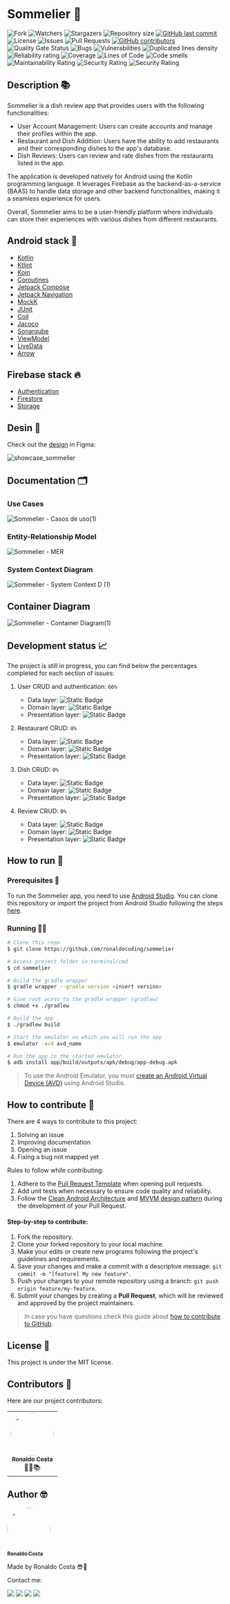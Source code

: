 # Sommelier 🍷
<p style="text-align: left;">
    <img alt="Fork" src="https://img.shields.io/github/forks/ronaldocoding/sommelier?style=flat">
    <img alt="Watchers" src="https://img.shields.io/github/watchers/ronaldocoding/sommelier?style=flat">
    <img alt="Stargazers" src="https://img.shields.io/github/stars/ronaldocoding/sommelier?style=flat">
    <img alt="Repository size" src="https://img.shields.io/github/repo-size/ronaldocoding/sommelier">
    <a href="https://github.com/ronaldocoding/sommelier/commits/main">
        <img alt="GitHub last commit" src="https://img.shields.io/github/last-commit/ronaldocoding/sommelier">
    </a>
    <img alt="License" src="https://img.shields.io/badge/license-MIT-brightgreen">
    <img alt="Issues" src="https://img.shields.io/github/issues/ronaldocoding/sommelier">
    <img alt="Pull Requests" src="https://img.shields.io/github/issues-pr/ronaldocoding/sommelier?style=flat&labelColor=343b41"/>
  <a href="https://github.com/ronaldocoding/sommelier/graphs/contributors"><img alt="GitHub contributors" src="https://img.shields.io/github/contributors/ronaldocoding/sommelier?color=2b9348"></a>
  <img alt="Quality Gate Status" src="https://sonarcloud.io/api/project_badges/measure?project=ronaldocoding_sommelier&metric=alert_status"/>
  <img alt="Bugs" src="https://sonarcloud.io/api/project_badges/measure?project=ronaldocoding_sommelier&metric=bugs"/>
  <img alt="Vulnerabilities" src="https://sonarcloud.io/api/project_badges/measure?project=ronaldocoding_sommelier&metric=vulnerabilities"/>
  <img alt="Duplicated lines density" src="https://sonarcloud.io/api/project_badges/measure?project=ronaldocoding_sommelier&metric=duplicated_lines_density"/>
  <img alt="Reliability rating" src="https://sonarcloud.io/api/project_badges/measure?project=ronaldocoding_sommelier&metric=reliability_rating"/>
  <img alt="Coverage" src="https://sonarcloud.io/api/project_badges/measure?project=ronaldocoding_sommelier&metric=coverage"/>
  <img alt="Lines of Code" src="https://sonarcloud.io/api/project_badges/measure?project=ronaldocoding_sommelier&metric=ncloc"/>
  <img alt="Code smells" src="https://sonarcloud.io/api/project_badges/measure?project=ronaldocoding_sommelier&metric=code_smells"/>
  <img alt="Maintainability Rating" src="https://sonarcloud.io/api/project_badges/measure?project=ronaldocoding_sommelier&metric=sqale_rating"/>
  <img alt="Security Rating" src="https://sonarcloud.io/api/project_badges/measure?project=ronaldocoding_sommelier&metric=security_rating"/>
  <img alt="Security Rating" src="https://img.shields.io/github/actions/workflow/status/ronaldocoding/sommelier/main.yml?label=pipeline"/>
</p>

## Description 📚

Sommelier is a dish review app that provides users with the following functionalities:
- User Account Management: Users can create accounts and manage their profiles within the app.
- Restaurant and Dish Addition: Users have the ability to add restaurants and their corresponding dishes to the app's database.
- Dish Reviews: Users can review and rate dishes from the restaurants listed in the app.

The application is developed natively for Android using the Kotlin programming language. It leverages Firebase as the backend-as-a-service (BAAS) to handle data storage and other backend functionalities, making it a seamless experience for users.

Overall, Sommelier aims to be a user-friendly platform where individuals can store their experiences with various dishes from different restaurants.

## Android stack 🤖
- [Kotlin](https://kotlinlang.org/)
- [Ktlint](https://github.com/JLLeitschuh/ktlint-gradle)
- [Koin](https://github.com/firstcontributions/first-contributions)
- [Coroutines](https://developer.android.com/kotlin/coroutines)
- [Jetpack Compose](https://developer.android.com/jetpack/compose)
- [Jetpack Navigation](https://developer.android.com/jetpack/compose/navigation)
- [MockK](https://mockk.io/)
- [JUnit](https://junit.org/junit5/)
- [Coil](https://coil-kt.github.io/coil/)
- [Jacoco](https://www.eclemma.org/jacoco/)
- [Sonarqube](https://www.sonarsource.com/products/sonarqube/)
- [ViewModel](https://developer.android.com/topic/libraries/architecture/viewmodel)
- [LiveData](https://developer.android.com/topic/libraries/architecture/livedata)
- [Arrow](https://apidocs.arrow-kt.io/index.html)

## Firebase stack 🔥
- [Authentication](https://firebase.google.com/docs/auth)
- [Firestore](https://firebase.google.com/docs/firestore)
- [Storage](https://firebase.google.com/docs/storage)

## Desin 🎨

Check out the [design](https://www.figma.com/file/vyypWnsXFdbki8i2ffBs7T/Sommelier?type=design&mode=design&t=KutwnR2b2dCMMYZf-1) in Figma:

![showcase_sommelier](https://github.com/ronaldocoding/sommelier/assets/42837154/8061c149-585a-4b03-a98a-2dba38546719)

## Documentation 🗂️

### Use Cases
![Sommelier - Casos de uso(1)](https://github.com/ronaldocoding/sommelier/assets/42837154/79333953-e940-44df-96bb-77cd360e828e)

### Entity-Relationship Model
![Sommelier - MER](https://github.com/ronaldocoding/sommelier/assets/42837154/e43e6c56-9e93-4e06-abed-8df00765d968)

### System Context Diagram
![Sommelier - System Context D (1)](https://github.com/ronaldocoding/sommelier/assets/42837154/72df9214-f58f-4ce6-a780-7f94f5ef7e11)

## Container Diagram
![Sommelier - Container Diagram(1)](https://github.com/ronaldocoding/sommelier/assets/42837154/2a4b7efd-5823-45af-86cf-38d56a28345d)

## Development status 📈
The project is still in progress, you can find below the percentages completed for each section of issues:

1. User CRUD and authentication: `66%`
    - Data layer: ![Static Badge](https://img.shields.io/badge/done-green)
    - Domain layer: ![Static Badge](https://img.shields.io/badge/done-green)
    - Presentation layer: ![Static Badge](https://img.shields.io/badge/doing-blue)
  
2. Restaurant CRUD: `0%`
    - Data layer: ![Static Badge](https://img.shields.io/badge/todo-red)
    - Domain layer: ![Static Badge](https://img.shields.io/badge/todo-red)
    - Presentation layer: ![Static Badge](https://img.shields.io/badge/todo-red)
  
3. Dish CRUD: `0%`
    - Data layer: ![Static Badge](https://img.shields.io/badge/todo-red)
    - Domain layer: ![Static Badge](https://img.shields.io/badge/todo-red)
    - Presentation layer: ![Static Badge](https://img.shields.io/badge/todo-red)
  
4. Review CRUD: `0%`
    - Data layer: ![Static Badge](https://img.shields.io/badge/todo-red)
    - Domain layer: ![Static Badge](https://img.shields.io/badge/todo-red)
    - Presentation layer: ![Static Badge](https://img.shields.io/badge/todo-red)

## How to run 🚀

### Prerequisites 📔
To run the Sommelier app, you need to use [Android Studio](https://developer.android.com/studio). You can clone this repository or import the project from Android Studio following the steps [here](https://developer.android.com/jetpack/compose/setup#sample).

### Running 👨‍💻
```bash
# Clone this repo
$ git clone https://github.com/ronaldocoding/sommelier

# Access project folder in terminal/cmd
$ cd sommelier

# Build the gradle wrapper
$ gradle wrapper --gradle-version <insert version>

# Give root acess to the gradle wrapper (gradlew)
$ chmod +x ./gradlew

# Build the app
$ ./gradlew build

# Start the emulator on which you will run the app
$ emulator -avd avd_name

# Run the app in the started emulator
$ adb install app/build/outputs/apk/debug/app-debug.apk
```

> To use the Android Emulator, you must [create an Android Virtual Device (AVD)](https://developer.android.com/studio/run/managing-avds#createavd) using Android Studio.

## How to contribute 🧐

There are 4 ways to contribute to this project:
1. Solving an issue
2. Improving documentation
3. Opening an issue
4. Fixing a bug not mapped yet

Rules to follow while contributing:

1. Adhere to the [Pull Request Template](https://github.com/ronaldocoding/sommelier/blob/main/pull_request_template.md) when opening pull requests.
2. Add unit tests when necessary to ensure code quality and reliability.
3. Follow the [Clean Android Architecture](https://www.geeksforgeeks.org/what-is-clean-architecture-in-android/) and [MVVM design pattern](https://www.geeksforgeeks.org/mvvm-model-view-viewmodel-architecture-pattern-in-android/) during the development of your Pull Request.

#### Step-by-step to contribute:

1. Fork the repository.
2. Clone your forked repository to your local machine.
3. Make your edits or create new programs following the project's guidelines and requirements.
4. Save your changes and make a commit with a descriptive message: `git commit -m "[feature] My new feature"`.
5. Push your changes to your remote repository using a branch: `git push origin feature/my-feature`.
6. Submit your changes by creating a **Pull Request**, which will be reviewed and approved by the project maintainers.
> In case you have questions check this guide about [how to contribute to GitHub](https://github.com/firstcontributions/first-contributions).

## License 📝
This project is under the MIT license.

## Contributors 🤝
Here are our project contributors:

<table>
    <tr>
        <td style="text-align: center;"><a href="https://github.com/ronaldocoding"><img style="border-radius: 50%;" src="https://github.com/ronaldocoding.png" width="100px;" alt=""/><br /><sub><b>Ronaldo Costa</b></sub></a><br /><a>👨‍🎓📚</a></td>
    </tr>
</table>

## Author 🤓

<a href="https://github.com/ronaldocoding">
 <img style="border-radius: 50%;" src="https://github.com/ronaldocoding.png" width="100px;" alt=""/>
 <br />
 <sub><b>Ronaldo Costa</b></sub>
</a>

Made by Ronaldo Costa 😎🖖 

Contact me:

<a href = "mailto:ronaldocosta.developer@gmail.com"><img src="https://img.shields.io/badge/-Gmail-%23333?style=for-the-badge&logo=gmail&logoColor=white" target="_blank"></a>
<a href="https://www.linkedin.com/in/ronaldocoding" target="_blank"><img src="https://img.shields.io/badge/-LinkedIn-%230077B5?style=for-the-badge&logo=linkedin&logoColor=white" target="_blank"></a>
<a href="https://instagram.com/ronaldocoding" target="_blank"><img src="https://img.shields.io/badge/-Instagram-%23E4405F?style=for-the-badge&logo=instagram&logoColor=white" target="_blank"></a>
<a href="https://twitter.com/ronaldocoding" target="_blank"><img src="https://img.shields.io/badge/Twitter-1DA1F2?style=for-the-badge&logo=twitter&logoColor=white" target="_blank"></a>
